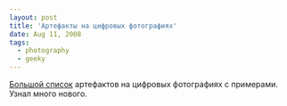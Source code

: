 ```yaml
---
layout: post
title: 'Артефакты на цифровых фотографиях'
date: Aug 11, 2008
tags:
  - photography
  - geeky
---
```


[Большой список](http://hannemyr.com/photo/defects.html) артефактов на цифровых фотографиях с примерами. Узнал много нового.

